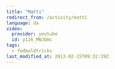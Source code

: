 ```yaml
---
title: "Matti"
redirect_from: /activity/matti
language: da
video:
  provider: youtube
  id: y1J6_MNJQmc
tags:
  - fodboldtricks
last_modified_at: 2013-02-15T09:32:39Z
---
```



